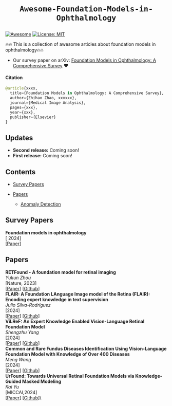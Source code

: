 # <p align=center>`Awesome-Foundation-Models-in-Ophthalmology`</p> # 

[![Awesome](https://cdn.rawgit.com/sindresorhus/awesome/d7305f38d29fed78fa85652e3a63e154dd8e8829/media/badge.svg)](https://github.com/amirhossein-kz/Awesome-Diffusion-Models-in-Medical-Imaging) 
[![License: MIT](https://img.shields.io/badge/License-MIT-green.svg)](https://opensource.org/licenses/MIT)

:fire::fire: This is a collection of awesome articles about foundation models in ophthalmology:fire::fire:


- Our survey paper on arXiv: [Foundation Models in Ophthalmology: A Comprehensive Survey](https://arxiv.org/abs/xxx) :heart:

#### Citation
```python
@article{xxxx,
  title={Foundation Models in Ophthalmology: A Comprehensive Survey},
  author={Zhihao Zhao, xxxxxx},
  journal={Medical Image Analysis},
  pages={xxx},
  year={xxx},
  publisher={Elsevier}
}
```

## Updates
- **Second release:** Coming soon!
- **First release:** Coming soon!

## Contents
- [Survey Papers](#survey-papers)

- [Papers](#papers)
  - [Anomaly Detection](#anomaly-detection)

  
## Survey Papers

**Foundation models in ophthalmology** \
[ 2024] \
[[Paper](https://bjo.bmj.com/content/108/10/1341)]



## Papers

**RETFound - A foundation model for retinal imaging** \
*Yukun Zhou* \
[Nature, 2023]<br>
[[Paper](https://www.nature.com/articles/s41586-023-06555-x)] [[Github](https://github.com/rmaphoh/RETFound_MAE)]\
**FLAIR: A Foundation LAnguage Image model of the Retina (FLAIR): Encoding expert knowledge in text supervision**\
*Julio Silva-Rodríguez*\
[2024]<br>
[[Paper](https://www.sciencedirect.com/science/article/pii/S1361841524002822)] [[Github](https://github.com/jusiro/FLAIR)]\
**ViLReF: An Expert Knowledge Enabled Vision-Language Retinal Foundation Model**\
*Shengzhu Yang*\
[2024]<br>
[[Paper](https://arxiv.org/abs/2408.10894)] [[Github](https://github.com/t6yang/vilref)]\
**Common and Rare Fundus Diseases Identification Using Vision-Language Foundation Model with Knowledge of Over 400 Diseases**\
*Meng Wang*\
[2024]<br>
[[Paper](https://arxiv.org/abs/2406.09317)] [[Github](https://github.com/LooKing9218/RetiZero)]\
**UrFound: Towards Universal Retinal Foundation Models via Knowledge-Guided Masked Modeling**\
*Kai Yu*\
[MICCAI,2024]<br>
[[Paper](https://papers.miccai.org/miccai-2024/paper/1942_paper.pdf)] [[Github](https://github.com/yukkai/UrFound)]\

